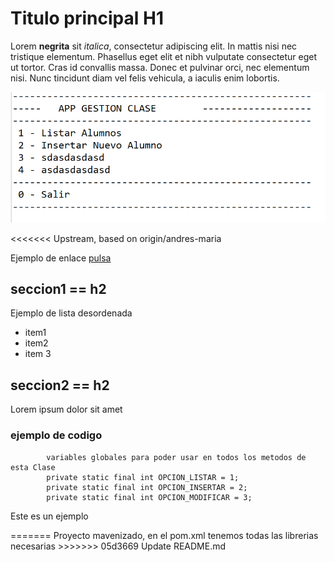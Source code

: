 # Titulo principal H1

Lorem **negrita** sit *italica*, consectetur adipiscing elit. In mattis nisi nec tristique elementum. Phasellus eget elit et nibh vulputate consectetur eget ut tortor. Cras id convallis massa. Donec et pulvinar orci, nec elementum nisi. Nunc tincidunt diam vel felis vehicula, a iaculis enim lobortis. 

![pantallazo menu de la App](/screenshots/menu.PNG)

<<<<<<< Upstream, based on origin/andres-maria

Ejemplo de enlace [pulsa](https://tutorialmarkdown.com/sintaxis)


## seccion1 == h2

Ejemplo de lista desordenada

- item1
- item2
- item 3

## seccion2 == h2

Lorem ipsum dolor sit amet



### ejemplo de codigo


```
		variables globales para poder usar en todos los metodos de esta Clase
		private static final int OPCION_LISTAR = 1;
		private static final int OPCION_INSERTAR = 2;
		private static final int OPCION_MODIFICAR = 3;
```








<p> Este es un ejemplo</p>
=======
Proyecto mavenizado, en el pom.xml tenemos todas las librerias necesarias
>>>>>>> 05d3669 Update README.md
